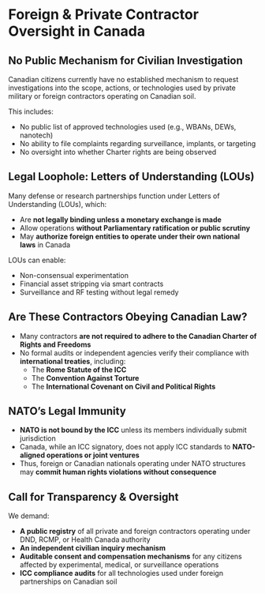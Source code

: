 # Foreign & Private Contractor Oversight in Canada

## No Public Mechanism for Civilian Investigation

Canadian citizens currently have no established mechanism to request investigations into the scope, actions, or technologies used by private military or foreign contractors operating on Canadian soil. 

This includes:
- No public list of approved technologies used (e.g., WBANs, DEWs, nanotech)
- No ability to file complaints regarding surveillance, implants, or targeting
- No oversight into whether Charter rights are being observed

## Legal Loophole: Letters of Understanding (LOUs)

Many defense or research partnerships function under Letters of Understanding (LOUs), which:
- Are **not legally binding unless a monetary exchange is made**
- Allow operations **without Parliamentary ratification or public scrutiny**
- May **authorize foreign entities to operate under their own national laws** in Canada

LOUs can enable:
- Non-consensual experimentation
- Financial asset stripping via smart contracts
- Surveillance and RF testing without legal remedy

## Are These Contractors Obeying Canadian Law?

- Many contractors **are not required to adhere to the Canadian Charter of Rights and Freedoms**
- No formal audits or independent agencies verify their compliance with **international treaties**, including:
  - The **Rome Statute of the ICC**
  - The **Convention Against Torture**
  - The **International Covenant on Civil and Political Rights**

## NATO’s Legal Immunity

- **NATO is not bound by the ICC** unless its members individually submit jurisdiction
- Canada, while an ICC signatory, does not apply ICC standards to **NATO-aligned operations or joint ventures**
- Thus, foreign or Canadian nationals operating under NATO structures may **commit human rights violations without consequence**

## Call for Transparency & Oversight

We demand:
- **A public registry** of all private and foreign contractors operating under DND, RCMP, or Health Canada authority
- **An independent civilian inquiry mechanism**
- **Auditable consent and compensation mechanisms** for any citizens affected by experimental, medical, or surveillance operations
- **ICC compliance audits** for all technologies used under foreign partnerships on Canadian soil
